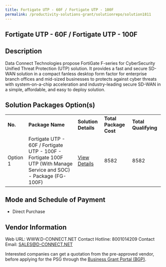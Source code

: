 ```yaml
---
title: Fortigate UTP - 60F / Fortigate UTP - 100F
permalink: /productivity-solutions-grant/solutionrepo/solution1811
---
```


## Fortigate UTP - 60F / Fortigate UTP - 100F

## Description

Data Connect Technologies propose FortiGate F-series for CyberSecurity Unified Threat Protection (UTP) solution. It provides a fast and secure SD-WAN solution in a compact fanless desktop form factor for enterprise branch offices and mid-sized businesses to protects against cyber threats with system-on-a-chip acceleration and industry-leading secure SD-WAN in a simple, affordable, and easy to deploy solution.

## Solution Packages Option(s)

<table>
<tr>
<td><b>No.</b></td>
<td><b>Package Name</b></td>
<td><b>Solution Details</b></td>
<td><b>Total Package Cost</b></td>
<td><b>Total Qualifying</b></td>
</tr>
<tr>
<td>Option 1</td>
<td>Fortigate UTP - 60F / Fortigate UTP - 100F - Fortigate 100F UTP (With Manage Service and SOC) - Package (FG-100F)</td>
<td><a href='https://www.gobusiness.gov.sg/images/psg/Desensitised_Data_Connect_20200540_Annex_3_Part_5.pdf'>View Details</a></td>
<td>8582</td>
<td>8582</td>
</tr>
</table>

## Mode and Schedule of Payment

 - Direct Purchase

## Vendor Information

 Web URL: WWW.D-CONNECT.NET 
Contact Hotline: 8001014209 
Contact Email: SALES@D-CONNECT.NET 


Interested companies can get a quotation from the pre-approved vendor, before applying for the PSG through the <a href='https://www.businessgrants.gov.sg/'>Business Grant Portal (BGP)</a>.
<script src="/jquery/resize-tables.js"></script>
